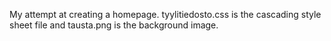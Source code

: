 My attempt at creating a homepage. tyylitiedosto.css is the cascading style sheet file and tausta.png is the background image.
